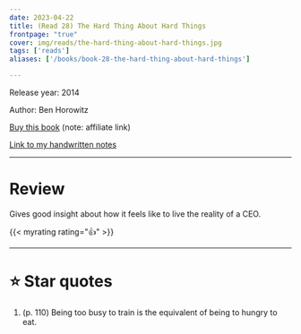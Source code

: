 ```yaml
---
date: 2023-04-22
title: (Read 28) The Hard Thing About Hard Things
frontpage: "true"
cover: img/reads/the-hard-thing-about-hard-things.jpg
tags: ['reads']
aliases: ['/books/book-28-the-hard-thing-about-hard-things']

---
```


Release year: 2014

Author: Ben Horowitz

[Buy this book]() (note: affiliate link)

[Link to my handwritten notes](https://drive.google.com/file/d/1kCBls4lQIOTyuxRvblA11Pr8a-tbWVvi/view?usp=drive_link)

---

# Review

Gives good insight about how it feels like to live the reality of a CEO.

{{< myrating rating="👍" >}}

---

# :star: Star quotes

1. (p. 110) Being too busy to train is the equivalent of being to hungry
   to eat.

